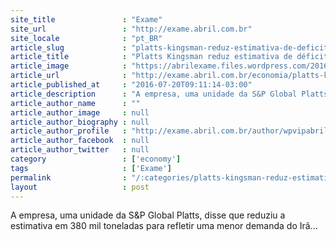```yaml
---
site_title               : "Exame"
site_url                 : "http://exame.abril.com.br"
site_locale              : "pt_BR"
article_slug             : "platts-kingsman-reduz-estimativa-de-deficit-global-de-acucar"
article_title            : "Platts Kingsman reduz estimativa de déficit global de açúcar"
article_image            : "https://abrilexame.files.wordpress.com/2016/09/size_960_16_9_colher-acucar1.jpg?quality=70&strip=all&w=960"
article_url              : "http://exame.abril.com.br/economia/platts-kingsman-reduz-estimativa-de-deficit-global-de-acucar/"
article_published_at     : "2016-07-20T09:11:14-03:00"
article_description      : "A empresa, uma unidade da S&P Global Platts, disse que reduziu a estimativa em 380 mil toneladas para refletir uma menor demanda do Irã..."
article_author_name      : ""
article_author_image     : null
article_author_biography : null
article_author_profile   : "http://exame.abril.com.br/author/wpvipabril/"
article_author_facebook  : null
article_author_twitter   : null
category                 : ['economy']
tags                     : ['Exame']
permalink                : "/:categories/platts-kingsman-reduz-estimativa-de-deficit-global-de-acucar/"
layout                   : post
---
```


A empresa, uma unidade da S&P Global Platts, disse que reduziu a estimativa em 380 mil toneladas para refletir uma menor demanda do Irã...
